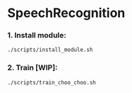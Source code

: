 # SpeechRecognition

### 1. Install module:

`./scripts/install_module.sh`

### 2. Train [WIP]:

`./scripts/train_choo_choo.sh`

